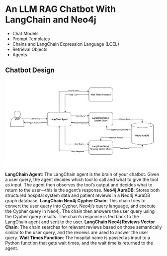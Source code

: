 # An LLM RAG Chatbot With LangChain and Neo4j
- Chat Models
- Prompt Templates
- Chains and LangChain Expression Language (LCEL)
- Retrieval Objects
- Agents

## Chatbot Design

![alt text](image.png)

**LangChain Agent**: The LangChain agent is the brain of your chatbot. Given a user query, the agent decides which tool to call and what to give the tool as input. The agent then observes the tool’s output and decides what to return to the user—this is the agent’s response.
**Neo4j AuraDB**: Stores both structured hospital system data and patient reviews in a Neo4j AuraDB graph database. 
**LangChain Neo4j Cypher Chain**: This chain tries to convert the user query into Cypher, Neo4j’s query language, and execute the Cypher query in Neo4j. The chain then answers the user query using the Cypher query results. The chain’s response is fed back to the LangChain agent and sent to the user.
**LangChain Neo4j Reviews Vector Chain**: The chain searches for relevant reviews based on those semantically similar to the user query, and the reviews are used to answer the user query.
**Wait Times Function**: The hospital name is passed as input to a Python function that gets wait times, and the wait time is returned to the agent.

